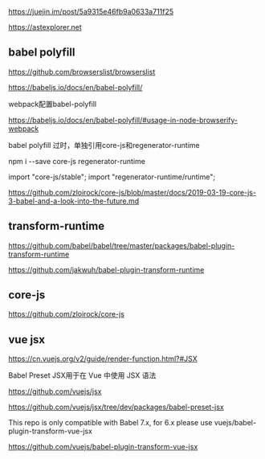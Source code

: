 

https://juejin.im/post/5a9315e46fb9a0633a711f25

https://astexplorer.net


## babel polyfill

https://github.com/browserslist/browserslist

https://babeljs.io/docs/en/babel-polyfill/

webpack配置babel-polyfill

https://babeljs.io/docs/en/babel-polyfill/#usage-in-node-browserify-webpack

babel polyfill 过时，单独引用core-js和regenerator-runtime

npm i --save core-js regenerator-runtime

import "core-js/stable";
import "regenerator-runtime/runtime";


https://github.com/zloirock/core-js/blob/master/docs/2019-03-19-core-js-3-babel-and-a-look-into-the-future.md

## transform-runtime

https://github.com/babel/babel/tree/master/packages/babel-plugin-transform-runtime

https://github.com/jakwuh/babel-plugin-transform-runtime

## core-js

https://github.com/zloirock/core-js


## vue jsx

https://cn.vuejs.org/v2/guide/render-function.html?#JSX

Babel Preset JSX用于在 Vue 中使用 JSX 语法

https://github.com/vuejs/jsx

https://github.com/vuejs/jsx/tree/dev/packages/babel-preset-jsx

This repo is only compatible with Babel 7.x, for 6.x please use vuejs/babel-plugin-transform-vue-jsx

https://github.com/vuejs/babel-plugin-transform-vue-jsx